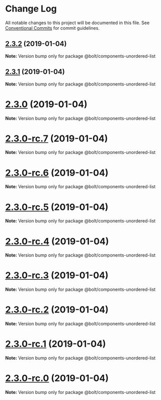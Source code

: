 # Change Log

All notable changes to this project will be documented in this file.
See [Conventional Commits](https://conventionalcommits.org) for commit guidelines.

## [2.3.2](https://github.com/bolt-design-system/bolt/tree/master/packages/components/bolt-unordered-list/compare/v2.3.1...v2.3.2) (2019-01-04)

**Note:** Version bump only for package @bolt/components-unordered-list





## [2.3.1](https://github.com/bolt-design-system/bolt/tree/master/packages/components/bolt-unordered-list/compare/v2.3.0...v2.3.1) (2019-01-04)

**Note:** Version bump only for package @bolt/components-unordered-list





# [2.3.0](https://github.com/bolt-design-system/bolt/tree/master/packages/components/bolt-unordered-list/compare/v2.3.0-rc.7...v2.3.0) (2019-01-04)

**Note:** Version bump only for package @bolt/components-unordered-list





# [2.3.0-rc.7](https://github.com/bolt-design-system/bolt/tree/master/packages/components/bolt-unordered-list/compare/v2.3.0-rc.6...v2.3.0-rc.7) (2019-01-04)

**Note:** Version bump only for package @bolt/components-unordered-list





# [2.3.0-rc.6](https://github.com/bolt-design-system/bolt/tree/master/packages/components/bolt-unordered-list/compare/v2.3.0-rc.5...v2.3.0-rc.6) (2019-01-04)

**Note:** Version bump only for package @bolt/components-unordered-list





# [2.3.0-rc.5](https://github.com/bolt-design-system/bolt/tree/master/packages/components/bolt-unordered-list/compare/v2.3.0-rc.4...v2.3.0-rc.5) (2019-01-04)

**Note:** Version bump only for package @bolt/components-unordered-list





# [2.3.0-rc.4](https://github.com/bolt-design-system/bolt/tree/master/packages/components/bolt-unordered-list/compare/v2.3.0-rc.3...v2.3.0-rc.4) (2019-01-04)

**Note:** Version bump only for package @bolt/components-unordered-list





# [2.3.0-rc.3](https://github.com/bolt-design-system/bolt/tree/master/packages/components/bolt-unordered-list/compare/v2.3.0-rc.2...v2.3.0-rc.3) (2019-01-04)

**Note:** Version bump only for package @bolt/components-unordered-list





# [2.3.0-rc.2](https://github.com/bolt-design-system/bolt/tree/master/packages/components/bolt-unordered-list/compare/v2.3.0-rc.1...v2.3.0-rc.2) (2019-01-04)

**Note:** Version bump only for package @bolt/components-unordered-list





# [2.3.0-rc.1](https://github.com/bolt-design-system/bolt/tree/master/packages/components/bolt-unordered-list/compare/vv2.3.0-rc.0...v2.3.0-rc.1) (2019-01-04)

**Note:** Version bump only for package @bolt/components-unordered-list





# [2.3.0-rc.0](https://github.com/bolt-design-system/bolt/tree/master/packages/components/bolt-unordered-list/compare/v2.2.1...v2.3.0-rc.0) (2019-01-04)

**Note:** Version bump only for package @bolt/components-unordered-list

